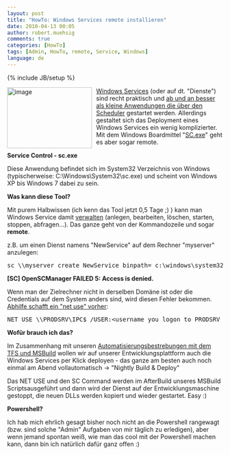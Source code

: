 ```yaml
---
layout: post
title: "HowTo: Windows Services remote installieren"
date: 2010-04-13 00:05
author: robert.muehsig
comments: true
categories: [HowTo]
tags: [Admin, HowTo, remote, Service, Windows]
language: de
---
```

{% include JB/setup %}
<p><a href="{{BASE_PATH}}/assets/wp-images/image944.png"><img style="border-right: 0px; border-top: 0px; margin: 0px 10px 0px 0px; border-left: 0px; border-bottom: 0px" height="142" alt="image" src="{{BASE_PATH}}/assets/wp-images/image_thumb129.png" width="198" align="left" border="0"></a> <a href="http://en.wikipedia.org/wiki/Windows_service">Windows Services</a> (oder auf dt. "Dienste") sind recht praktisch und <a href="http://stackoverflow.com/questions/507674/scheduled-console-app-vs-windows-service-when-is-it-appropriate-to-use-each">ab und an besser als kleine Anwendungen die über den Scheduler</a> gestartet werden. Allerdings gestaltet sich das Deployment eines Windows Services ein wenig komplizierter. Mit dem Windows Boardmittel "<a href="http://technet.microsoft.com/en-us/library/bb490995.aspx">SC.exe</a>" geht es aber sogar remote.</p><p><strong>Service Control - sc.exe</strong></p> <p>Diese Anwendung befindet sich im System32 Verzeichnis von Windows (typischerweise: C:\Windows\System32\sc.exe) und scheint von Windows XP bis Windows 7 dabei zu sein.</p> <p><strong>Was kann diese Tool?</strong></p> <p>Mit purem Halbwissen (ich kenn das Tool jetzt 0,5 Tage ;) ) kann man Windows Service damit <a href="http://technet.microsoft.com/en-us/library/bb490995.aspx">verwalten</a> (anlegen, bearbeiten, löschen, starten, stoppen, abfragen...). Das ganze geht von der Kommandozeile und sogar <strong>remote</strong>.</p> <p>z.B. um einen Dienst namens "NewService" auf dem Rechner "myserver" anzulegen:</p> <p> <div class="wlWriterSmartContent" id="scid:812469c5-0cb0-4c63-8c15-c81123a09de7:4ee554f6-42bd-4651-b379-ac7acdccb094" style="padding-right: 0px; display: inline; padding-left: 0px; float: none; padding-bottom: 0px; margin: 0px; padding-top: 0px"><pre name="code" class="c#">sc \\myserver create NewService binpath= c:\windows\system32\NewServ.exe </pre></div></p>
<p><strong>[SC] OpenSCManager FAILED 5: Access is denied.</strong>
<p>Wenn man der Zielrechner nicht in derselben Domäne ist oder die Credentials auf dem System anders sind, wird diesen Fehler bekommen. <a href="http://serverfault.com/questions/19382/why-sc-query-fails-from-one-machine-but-works-from-another">Abhilfe schafft ein "net use" vorher</a>:</p>
<div class="wlWriterSmartContent" id="scid:812469c5-0cb0-4c63-8c15-c81123a09de7:0fcdf0dc-63ce-4686-8576-09bdde25aa9b" style="padding-right: 0px; display: inline; padding-left: 0px; float: none; padding-bottom: 0px; margin: 0px; padding-top: 0px"><pre name="code" class="c#">NET USE \\PRODSRV\IPC$ /USER:&lt;username you logon to PRODSRV with&gt; &lt;password you use on PRODSRV&gt;</pre></div>
<p><strong>Wofür brauch ich das?</strong>
<p>Im Zusammenhang mit unseren <a href="{{BASE_PATH}}/2010/03/19/howtocode-builddeploymentwtf-oder-auch-automatisierung-mit-msbuild/">Automatisierungsbestrebungen mit dem TFS und MSBuild</a> wollen wir auf unserer Entwicklungsplattform auch die Windows Services per Klick deployen - das ganze am besten auch noch einmal am Abend vollautomatisch -&gt; "Nightly Build &amp; Deploy"
<p>Das NET USE und den SC Command werden im AfterBuild unseres MSBuild Scriptsausgeführt und dann wird der Dienst auf der Entwicklungsmaschine gestoppt, die neuen DLLs werden kopiert und wieder gestartet. Easy :)
<p><strong>Powershell?</strong>
<p>Ich hab mich ehrlich gesagt bisher noch nicht an die Powershell rangewagt (bzw. sind solche "Admin" Aufgaben von mir täglich zu erledigen), aber wenn jemand spontan weiß, wie man das cool mit der Powershell machen kann, dann bin ich natürlich dafür ganz offen :)</p>
